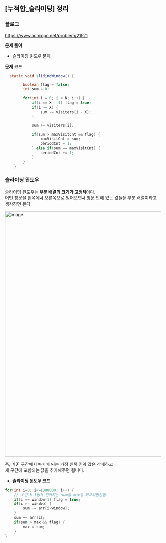 ## [누적합_슬라이딩] 정리

### 블로그
https://www.acmicpc.net/problem/21921

**문제 풀이**   
- 슬라이딩 윈도우 문제

**문제 코드**
``` java
  static void slidingWindow() {

        boolean flag = false;
        int sum = 0;

        for(int i = 0; i < N; i++) {
            if(i == X - 1) flag = true;
            if(i >= X) {
                sum -= visiters[i - X];
            }

            sum += visiters[i];

            if(sum > maxVisitCnt && flag) {
                maxVisitCnt = sum;
                periodCnt = 1;
            } else if(sum == maxVisitCnt) {
                periodCnt += 1;
            }
        }
    }
```

### 슬라이딩 윈도우
슬라이딩 윈도우는 **부분 배열의 크기가 고정적**이다.  
어떤 창문을 왼쪽에서 오른쪽으로 밀어오면서 창문 안에 있는 값들을 부분 배열이라고 생각하면 된다.  

<img width="795" alt="image" src="https://github.com/kimdoha/algorithm-study/assets/62235737/190ef1a9-81ec-479b-bb6f-4622abf6a569">

즉, 기존 구간에서 빠지게 되는 가장 왼쪽 칸의 값은 삭제하고  
새 구간에 포함되는 값을 추가해주면 됩니다. 

- **슬라이딩 윈도우 코드**
```java
for(int i=0; i<=1000000; i++) {
	// 초반 k-1범위 전까지는 sum을 max랑 비교하면안됨.
	if(i == window-1) flag = true;
	if(i >= window) {
		sum -= arr[i-window];
	}
	sum += arr[i];
	if(sum > max && flag) {
		max = sum;
	}
}
```
